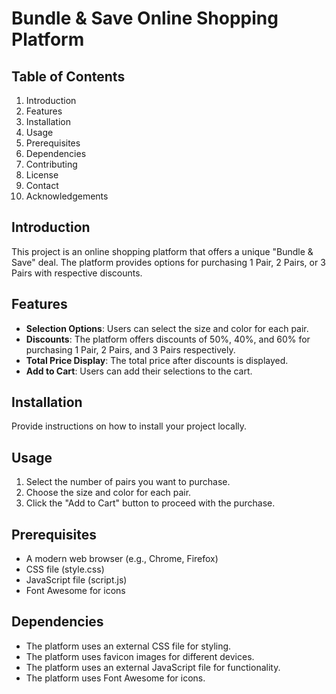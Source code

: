 # Bundle & Save Online Shopping Platform

## Table of Contents
1. Introduction
2. Features
3. Installation
4. Usage
5. Prerequisites
6. Dependencies
7. Contributing
8. License
9. Contact
10. Acknowledgements

## Introduction <a name="introduction"></a>
This project is an online shopping platform that offers a unique "Bundle & Save" deal. The platform provides options for purchasing 1 Pair, 2 Pairs, or 3 Pairs with respective discounts.

## Features <a name="features"></a>
- **Selection Options**: Users can select the size and color for each pair.
- **Discounts**: The platform offers discounts of 50%, 40%, and 60% for purchasing 1 Pair, 2 Pairs, and 3 Pairs respectively.
- **Total Price Display**: The total price after discounts is displayed.
- **Add to Cart**: Users can add their selections to the cart.

## Installation <a name="installation"></a>
Provide instructions on how to install your project locally.

## Usage <a name="usage"></a>
1. Select the number of pairs you want to purchase.
2. Choose the size and color for each pair.
3. Click the "Add to Cart" button to proceed with the purchase.

## Prerequisites <a name="prerequisites"></a>
- A modern web browser (e.g., Chrome, Firefox)
- CSS file (style.css)
- JavaScript file (script.js)
- Font Awesome for icons

## Dependencies <a name="dependencies"></a>
- The platform uses an external CSS file for styling.
- The platform uses favicon images for different devices.
- The platform uses an external JavaScript file for functionality.
- The platform uses Font Awesome for icons.


